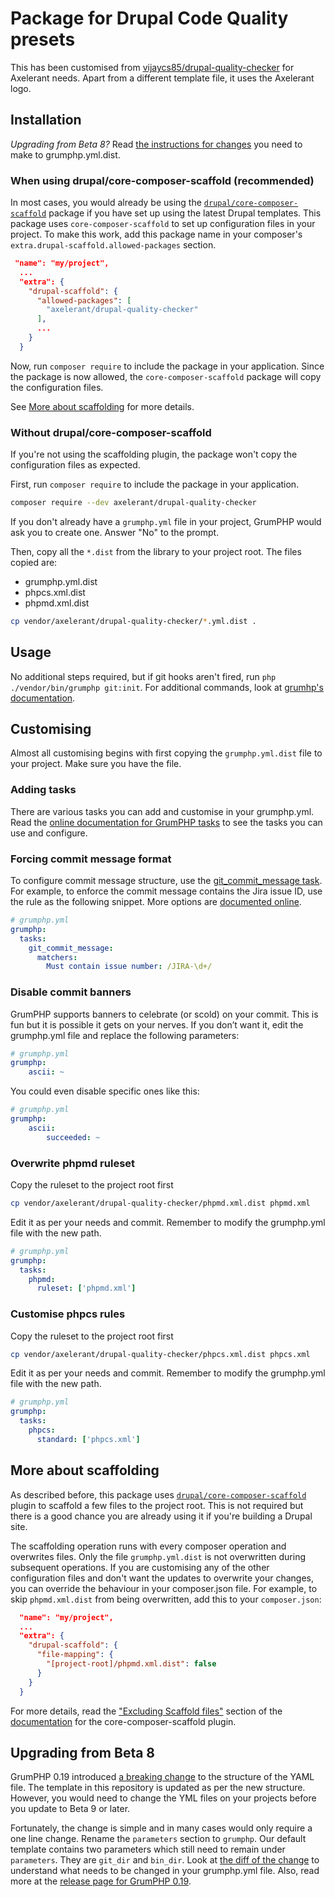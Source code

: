 # Package for Drupal Code Quality presets

This has been customised from [vijaycs85/drupal-quality-checker](https://packagist.org/packages/vijaycs85/drupal-quality-checker) for Axelerant needs. Apart from a different template file, it uses the Axelerant logo.

## Installation

_Upgrading from Beta 8?_ Read [the instructions for changes](#upgrading-from-beta-8) you need to make to grumphp.yml.dist.

### When using drupal/core-composer-scaffold (recommended)

In most cases, you would already be using the [`drupal/core-composer-scaffold`](https://packagist.org/packages/drupal/core-composer-scaffold) package if you have set up using the latest Drupal templates. This package uses `core-composer-scaffold` to set up configuration files in your project. To make this work, add this package name in your composer's `extra.drupal-scaffold.allowed-packages` section.

```json
 "name": "my/project",
  ...
  "extra": {
    "drupal-scaffold": {
      "allowed-packages": [
        "axelerant/drupal-quality-checker"
      ],
      ...
    }
  }
```

Now, run `composer require` to include the package in your application. Since the package is now allowed, the `core-composer-scaffold` package will copy the configuration files.

See [More about scaffolding](#more-about-scaffolding) for more details.

### Without drupal/core-composer-scaffold

If you're not using the scaffolding plugin, the package won't copy the configuration files as expected.

First, run `composer require` to include the package in your application.

```bash
composer require --dev axelerant/drupal-quality-checker
```

If you don't already have a `grumphp.yml` file in your project, GrumPHP would ask you to create one. Answer "No" to the prompt.

Then, copy all the `*.dist` from the library to your project root. The files copied are:

* grumphp.yml.dist
* phpcs.xml.dist
* phpmd.xml.dist

```bash
cp vendor/axelerant/drupal-quality-checker/*.yml.dist .
```

## Usage

No additional steps required, but if git hooks aren't fired, run `php ./vendor/bin/grumphp git:init`. For additional commands, look at [grumhp's documentation](https://github.com/phpro/grumphp/blob/master/doc/commands.md).

## Customising

Almost all customising begins with first copying the `grumphp.yml.dist` file to your project. Make sure you have the file.

### Adding tasks

There are various tasks you can add and customise in your grumphp.yml. Read the [online documentation for GrumPHP tasks](https://github.com/phpro/grumphp/blob/master/doc/tasks.md) to see the tasks you can use and configure.

### Forcing commit message format

To configure commit message structure, use the [git_commit_message task](https://github.com/phpro/grumphp/blob/master/doc/tasks/git_commit_message.md). For example, to enforce the commit message contains the Jira issue ID, use the rule as the following snippet. More options are [documented online](https://github.com/phpro/grumphp/blob/master/doc/tasks/git_commit_message.md).

```yaml
# grumphp.yml
grumphp:
  tasks:
    git_commit_message:
      matchers:
        Must contain issue number: /JIRA-\d+/
```

### Disable commit banners

GrumPHP supports banners to celebrate (or scold) on your commit. This is fun but it is possible it gets on your nerves. If you don’t want it, edit the grumphp.yml file and replace the following parameters:

```yaml
# grumphp.yml
grumphp:
    ascii: ~
```

You could even disable specific ones like this:

```yaml
# grumphp.yml
grumphp:
    ascii:
        succeeded: ~
```

### Overwrite phpmd ruleset

Copy the ruleset to the project root first

```bash
cp vendor/axelerant/drupal-quality-checker/phpmd.xml.dist phpmd.xml
```

Edit it as per your needs and commit. Remember to modify the grumphp.yml file with the new path.

```yaml
# grumphp.yml
grumphp:
  tasks:
    phpmd:
      ruleset: ['phpmd.xml']
```

### Customise phpcs rules

Copy the ruleset to the project root first

```bash
cp vendor/axelerant/drupal-quality-checker/phpcs.xml.dist phpcs.xml
```

Edit it as per your needs and commit. Remember to modify the grumphp.yml file with the new path.

```yaml
# grumphp.yml
grumphp:
  tasks:
    phpcs:
      standard: ['phpcs.xml']
```

## More about scaffolding

As described before, this package uses [`drupal/core-composer-scaffold`](https://github.com/drupal/core-composer-scaffold) plugin to scaffold a few files to the project root. This is not required but there is a good chance you are already using it if you're building a Drupal site.

The scaffolding operation runs with every composer operation and overwrites files. Only the file `grumphp.yml.dist` is not overwritten during subsequent operations. If you are customising any of the other configuration files and don't want the updates to overwrite your changes, you can override the behaviour in your composer.json file. For example, to skip `phpmd.xml.dist` from being overwritten, add this to your `composer.json`:

```json
  "name": "my/project",
  ...
  "extra": {
    "drupal-scaffold": {
      "file-mapping": {
        "[project-root]/phpmd.xml.dist": false
      }
    }
  }
```

For more details, read the ["Excluding Scaffold files"](https://github.com/drupal/core-composer-scaffold#excluding-scaffold-files) section of the [documentation](https://github.com/drupal/core-composer-scaffold/blob/8.8.x/README.md) for the core-composer-scaffold plugin.

## Upgrading from Beta 8

GrumPHP 0.19 introduced [a breaking change](https://github.com/phpro/grumphp/releases/tag/v0.19.0) to the structure of the YAML file. The template in this repository is updated as per the new structure. However, you would need to change the YML files on your projects before you update to Beta 9 or later.

Fortunately, the change is simple and in many cases would only require a one line change. Rename the `parameters` section to `grumphp`. Our default template contains two parameters which still need to remain under `parameters`. They are `git_dir` and `bin_dir`. Look at [the diff of the change](https://github.com/axelerant/drupal-quality-checker/commit/e8d9414ce6ea046b0386115764db68e5251d8a58#diff-94c8df1b4af91d80f7417cad14bbe0e5) to understand what needs to be changed in your grumphp.yml file. Also, read more at the [release page for GrumPHP 0.19](https://github.com/phpro/grumphp/releases/tag/v0.19.0).
